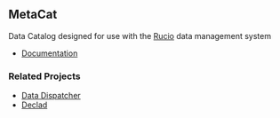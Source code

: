 
## MetaCat

Data Catalog designed for use with the [Rucio](https://rucio.cern.ch/) data management system

* [Documentation](docs/index.md)

### Related Projects

* [Data Dispatcher](https://github.com/fermitools/data_dispatcher) 
* [Declad](https://github.com/fermitools/declad)

